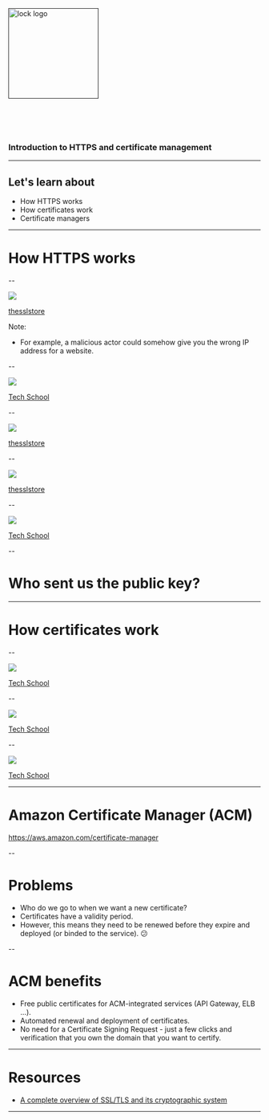 <a href="">
        <img
        src="images/logo.jpg"
        alt="lock logo"
            style="
            height: 180px;
            margin: 0 auto 4rem auto;
            background: transparent;"
        />
</a>

### Introduction to HTTPS and certificate management

<!-- [bluprince13.com/slides/introduction-to-https-and-cert-management](https://bluprince13.com/slides/introduction-to-https-and-cert-management) -->

---

## Let's learn about

- How HTTPS works
- How certificates work
- Certificate managers

---

# How HTTPS works

--

![](images/https-uses.png) <!-- .element: width="80%" -->

[thesslstore](https://www.thesslstore.com/blog/how-does-https-work/)

<!-- .element: class="caption" -->

Note:

- For example, a malicious actor could somehow give you the wrong IP address for
  a website.

--

![](images/history.png) <!-- .element: width="80%" -->

[Tech School](https://dev.to/techschoolguru/a-complete-overview-of-ssl-tls-and-its-cryptographic-system-36pd)

<!-- .element: class="caption" -->

--

![](images/symmetric-encryption.png) <!-- .element: width="80%" -->

[thesslstore](https://www.thesslstore.com/blog/symmetric-encryption-101-definition-how-it-works-when-its-used/)

<!-- .element: class="caption" -->

--

![](images/public-key-encryption.png) <!-- .element: width="80%" -->

[thesslstore](https://www.thesslstore.com/blog/asymmetric-vs-symmetric-encryption/)

<!-- .element: class="caption" -->

--

![](images/how-tls-works.png) <!-- .element: width="80%" -->

[Tech School](https://dev.to/techschoolguru/a-complete-overview-of-ssl-tls-and-its-cryptographic-system-36pd)

<!-- .element: class="caption" -->

--

# Who sent us the public key?

---

# How certificates work

--

![](images/digital-certificate.png) <!-- .element: width="80%" -->

[Tech School](https://dev.to/techschoolguru/a-complete-overview-of-ssl-tls-and-its-cryptographic-system-36pd)

<!-- .element: class="caption" -->

--

![](images/certificate-signing.png) <!-- .element: width="80%" -->

[Tech School](https://dev.to/techschoolguru/a-complete-overview-of-ssl-tls-and-its-cryptographic-system-36pd)

<!-- .element: class="caption" -->

--

![](images/chain-of-trust.png) <!-- .element: width="80%" -->

[Tech School](https://dev.to/techschoolguru/a-complete-overview-of-ssl-tls-and-its-cryptographic-system-36pd)

<!-- .element: class="caption" -->

---

# Amazon Certificate Manager (ACM)

https://aws.amazon.com/certificate-manager

--

# Problems

- Who do we go to when we want a new certificate?
- Certificates have a validity period.
- However, this means they need to be renewed before they expire and deployed (or binded to the
  service). 😕

--

# ACM benefits

- Free public certificates for ACM-integrated services (API Gateway, ELB ...).
- Automated renewal and deployment of certificates.
- No need for a Certificate Signing Request - just a few clicks and verification
  that you own the domain that you want to certify.

---

# Resources

- [A complete overview of SSL/TLS and its cryptographic system](https://dev.to/techschoolguru/a-complete-overview-of-ssl-tls-and-its-cryptographic-system-36pd)

---
